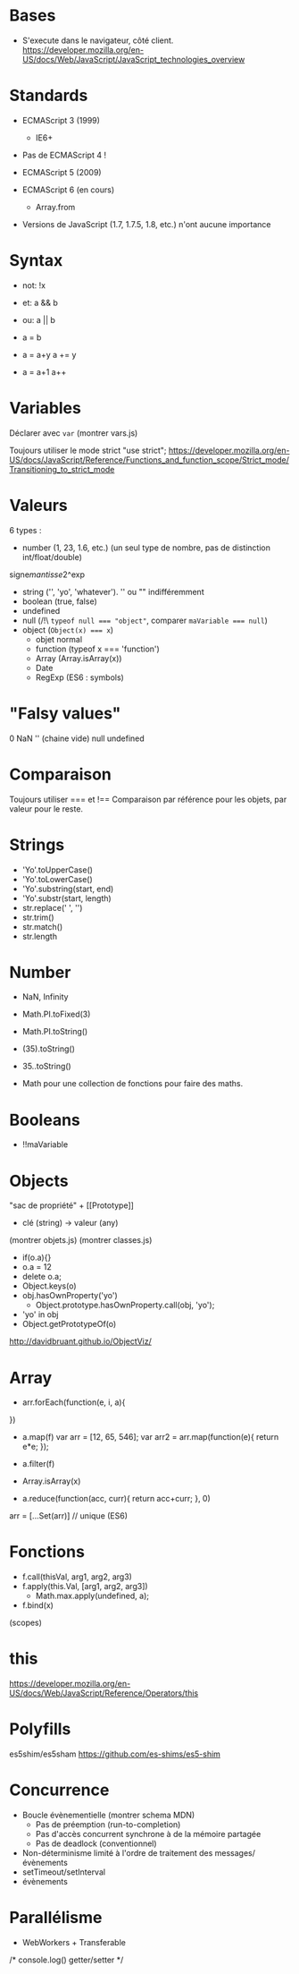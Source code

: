 # Bases

* S'execute dans le navigateur, côté client.
https://developer.mozilla.org/en-US/docs/Web/JavaScript/JavaScript_technologies_overview

# Standards

* ECMAScript 3 (1999)
    * IE6+
* Pas de ECMAScript 4 !
* ECMAScript 5 (2009)
* ECMAScript 6 (en cours)
    * Array.from

* Versions de JavaScript (1.7, 1.7.5, 1.8, etc.) n'ont aucune importance

# Syntax

* not: !x
* et: a && b
* ou: a || b

* a = b
* a = a+y
    a += y
* a = a+1
    a++


# Variables

Déclarer avec `var`
(montrer vars.js)

Toujours utiliser le mode strict
"use strict";
https://developer.mozilla.org/en-US/docs/JavaScript/Reference/Functions_and_function_scope/Strict_mode/Transitioning_to_strict_mode


# Valeurs

6 types : 

* number (1, 23, 1.6, etc.) (un seul type de nombre, pas de distinction int/float/double)

signe*mantisse*2^exp

* string ('', 'yo', 'whatever'). '' ou "" indifféremment
* boolean (true, false)
* undefined
* null (/!\ `typeof null === "object"`, comparer `maVariable === null`)
* object (`Object(x) === x`)
    * objet normal
    * function (typeof x === 'function')
    * Array (Array.isArray(x))
    * Date
    * RegExp
(ES6 : symbols)

# "Falsy values"

0
NaN
'' (chaine vide)
null
undefined


# Comparaison

Toujours utiliser === et !==
Comparaison par référence pour les objets, par valeur pour le reste.

# Strings

* 'Yo'.toUpperCase()
* 'Yo'.toLowerCase()
* 'Yo'.substring(start, end)
* 'Yo'.substr(start, length)
* str.replace(' ', '')
* str.trim()
* str.match()
* str.length

# Number

* NaN, Infinity
* Math.PI.toFixed(3)
* Math.PI.toString()
* (35).toString()
* 35..toString()

* Math pour une collection de fonctions pour faire des maths.

# Booleans

* !!maVariable

# Objects

"sac de propriété" + [[Prototype]]

* clé (string) -> valeur (any)

(montrer objets.js)
(montrer classes.js)

* if(o.a){}
* o.a = 12
* delete o.a;
* Object.keys(o)
* obj.hasOwnProperty('yo')
    * Object.prototype.hasOwnProperty.call(obj, 'yo');
* 'yo' in obj 
* Object.getPrototypeOf(o)


http://davidbruant.github.io/ObjectViz/

# Array

* arr.forEach(function(e, i, a){

})
* a.map(f)
var arr = [12, 65, 546];
var arr2 = arr.map(function(e){ return e*e; });
* a.filter(f)
* Array.isArray(x)

* a.reduce(function(acc, curr){
    return acc+curr;
}, 0)

arr = [...Set(arr)] // unique (ES6)

# Fonctions

* f.call(thisVal, arg1, arg2, arg3)
* f.apply(this.Val, [arg1, arg2, arg3])
    * Math.max.apply(undefined, a);
* f.bind(x)

(scopes)

# this

https://developer.mozilla.org/en-US/docs/Web/JavaScript/Reference/Operators/this


# Polyfills

es5shim/es5sham
https://github.com/es-shims/es5-shim

# Concurrence

* Boucle évènementielle
(montrer schema MDN)
    * Pas de préemption (run-to-completion)
    * Pas d'accès concurrent synchrone à de la mémoire partagée
    * Pas de deadlock (conventionnel)
* Non-déterminisme limité à l'ordre de traitement des messages/évènements
* setTimeout/setInterval
* évènements

# Parallélisme

* WebWorkers + Transferable





/*
console.log()
getter/setter
*/